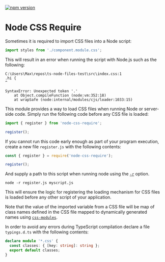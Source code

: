 [![npm version](https://badge.fury.io/js/node-css-require.svg)](https://badge.fury.io/js/node-css-require)

# Node CSS Require

Sometimes it is required to import CSS files into a Node script:

```typescript
import styles from './component.module.css';
```

This will result in an error when running the script with Node.js such as the following:

```
C:\Users\Max\repos\ts-node-files-test\src\index.css:1
.hi {
^

SyntaxError: Unexpected token '.'
    at Object.compileFunction (node:vm:352:18)
    at wrapSafe (node:internal/modules/cjs/loader:1033:15)
```

This module provides a way to load CSS files when running Node or server-side code. Simply run the following code before any CSS file is loaded:

```typescript
import { register } from 'node-css-require';

register();
```

If you cannot run this code early enough as part of your program execution, create a new file `register.js` with the following contents:

```javascript
const { register } = require('node-css-require');

register();
```

And supply a path to this script when running node using the [`-r`](https://nodejs.org/api/cli.html#-r---require-module) option.

```
node -r register.js myscript.js
```

This will ensure the logic for registering the loading mechanism for CSS files is loaded before any other script of your application.

Note that the value of the imported variable from a CSS file will be map of class names defined in the CSS file mapped to dynamically generated names using [`css-modules`](https://github.com/css-modules/css-modules).

In order to avoid any errors during TypeScript compilation declare a file `typings.d.ts` with the following contents:

```typescript
declare module '*.css' {
  const classes: { [key: string]: string };
  export default classes;
}
```

